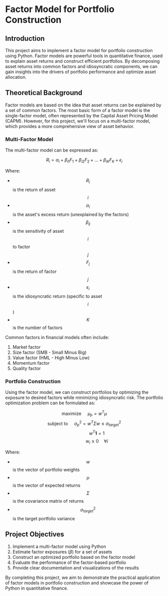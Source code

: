 # Factor Model for Portfolio Construction

## Introduction

This project aims to implement a factor model for portfolio construction using Python. Factor models are powerful tools
in quantitative finance, used to explain asset returns and construct efficient portfolios. By decomposing asset returns
into common factors and idiosyncratic components, we can gain insights into the drivers of portfolio performance and
optimize asset allocation.

## Theoretical Background

Factor models are based on the idea that asset returns can be explained by a set of common factors. The most basic form
of a factor model is the single-factor model, often represented by the Capital Asset Pricing Model (CAPM). However, for
this project, we'll focus on a multi-factor model, which provides a more comprehensive view of asset behavior.

### Multi-Factor Model

The multi-factor model can be expressed as:

$$R_i = \alpha_i + \beta_{i1}F_1 + \beta_{i2}F_2 + ... + \beta_{iK}F_K + \epsilon_i$$

Where:

- $$R_i$$ is the return of asset $$i$$
- $$\alpha_i$$ is the asset's excess return (unexplained by the factors)
- $$\beta_{ij}$$ is the sensitivity of asset $$i$$ to factor $$j$$
- $$F_j$$ is the return of factor $$j$$
- $$\epsilon_i$$ is the idiosyncratic return (specific to asset $$i$$)
- $$K$$ is the number of factors

Common factors in financial models often include:

1. Market factor
2. Size factor (SMB - Small Minus Big)
3. Value factor (HML - High Minus Low)
4. Momentum factor
5. Quality factor

### Portfolio Construction

Using the factor model, we can construct portfolios by optimizing the exposure to desired factors while minimizing
idiosyncratic risk. The portfolio optimization problem can be formulated as:

$$\text{maximize } \quad \mu_p = w^T\mu$$
$$\text{subject to } \quad \sigma_p^2 = w^T\Sigma w \leq \sigma_{target}^2$$
$$\qquad\qquad\quad w^T\mathbf{1} = 1$$
$$\qquad\qquad\quad w_i \geq 0 \quad \forall i$$

Where:

- $$w$$ is the vector of portfolio weights
- $$\mu$$ is the vector of expected returns
- $$\Sigma$$ is the covariance matrix of returns
- $$\sigma_{target}^2$$ is the target portfolio variance

## Project Objectives

1. Implement a multi-factor model using Python
2. Estimate factor exposures ($\beta$) for a set of assets
3. Construct an optimized portfolio based on the factor model
4. Evaluate the performance of the factor-based portfolio
5. Provide clear documentation and visualizations of the results

By completing this project, we aim to demonstrate the practical application of factor models in portfolio construction
and showcase the power of Python in quantitative finance.